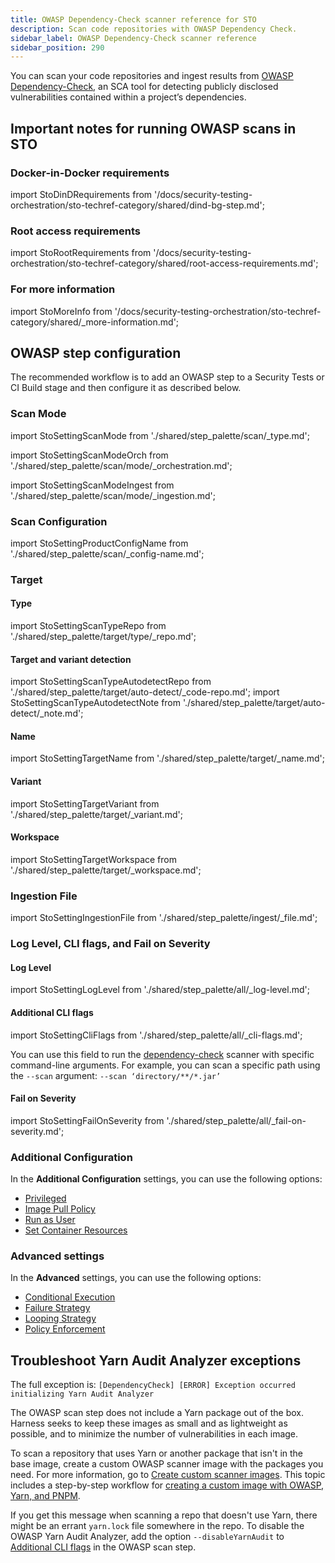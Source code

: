 ```yaml
---
title: OWASP Dependency-Check scanner reference for STO
description: Scan code repositories with OWASP Dependency Check.
sidebar_label: OWASP Dependency-Check scanner reference
sidebar_position: 290
---
```


You can scan your code repositories and ingest results from [OWASP Dependency-Check](https://owasp.org/www-project-dependency-check/), an SCA tool for detecting publicly disclosed vulnerabilities contained within a project’s dependencies.


## Important notes for running OWASP scans in STO


### Docker-in-Docker requirements


import StoDinDRequirements from '/docs/security-testing-orchestration/sto-techref-category/shared/dind-bg-step.md';


<StoDinDRequirements />

### Root access requirements


import StoRootRequirements from '/docs/security-testing-orchestration/sto-techref-category/shared/root-access-requirements.md';


<StoRootRequirements />


### For more information


import StoMoreInfo from '/docs/security-testing-orchestration/sto-techref-category/shared/_more-information.md';


<StoMoreInfo />

## OWASP step configuration

The recommended workflow is to add an OWASP step to a Security Tests or CI Build stage and then configure it as described below. 


### Scan Mode


import StoSettingScanMode from './shared/step_palette/scan/_type.md';

import StoSettingScanModeOrch from './shared/step_palette/scan/mode/_orchestration.md';

import StoSettingScanModeIngest from './shared/step_palette/scan/mode/_ingestion.md';



<!-- StoSettingScanMode / -->
<StoSettingScanModeOrch />
<StoSettingScanModeIngest />

<!-- ============================================================================= -->
<a name="scan-config"></a>

### Scan Configuration

import StoSettingProductConfigName from './shared/step_palette/scan/_config-name.md';

<StoSettingProductConfigName />


### Target


#### Type

import StoSettingScanTypeRepo from './shared/step_palette/target/type/_repo.md';

<StoSettingScanTypeRepo />


#### Target and variant detection 

import StoSettingScanTypeAutodetectRepo from './shared/step_palette/target/auto-detect/_code-repo.md';
import StoSettingScanTypeAutodetectNote from './shared/step_palette/target/auto-detect/_note.md';

<StoSettingScanTypeAutodetectRepo/>
<StoSettingScanTypeAutodetectNote/>


#### Name 

import StoSettingTargetName from './shared/step_palette/target/_name.md';

<StoSettingTargetName />


#### Variant

import StoSettingTargetVariant from './shared/step_palette/target/_variant.md';

<StoSettingTargetVariant  />


#### Workspace

import StoSettingTargetWorkspace from './shared/step_palette/target/_workspace.md';

<StoSettingTargetWorkspace  />



### Ingestion File


import StoSettingIngestionFile from './shared/step_palette/ingest/_file.md';



<StoSettingIngestionFile  />




### Log Level, CLI flags, and Fail on Severity

<a name="log-level"></a>

#### Log Level


import StoSettingLogLevel from './shared/step_palette/all/_log-level.md';



<StoSettingLogLevel />

<a name="cli-flags"></a>

#### Additional CLI flags


import StoSettingCliFlags from './shared/step_palette/all/_cli-flags.md';



<StoSettingCliFlags />

You can use this field to run the [dependency-check](https://jeremylong.github.io/DependencyCheck/dependency-check-cli/arguments.html) scanner with specific command-line arguments. For example, you can scan a specific path using the `--scan` argument:  `--scan ‘directory/**/*.jar’`

<a name="fail-on-severity"></a>


#### Fail on Severity


import StoSettingFailOnSeverity from './shared/step_palette/all/_fail-on-severity.md';


<StoSettingFailOnSeverity />


### Additional Configuration

In the **Additional Configuration** settings, you can use the following options:

* [Privileged](/docs/continuous-integration/use-ci/manage-dependencies/background-step-settings#privileged)
* [Image Pull Policy](/docs/continuous-integration/use-ci/manage-dependencies/background-step-settings#image-pull-policy)
* [Run as User](/docs/continuous-integration/use-ci/manage-dependencies/background-step-settings#run-as-user)
* [Set Container Resources](/docs/continuous-integration/use-ci/manage-dependencies/background-step-settings#set-container-resources)


### Advanced settings

In the **Advanced** settings, you can use the following options:

* [Conditional Execution](/docs/platform/pipelines/step-skip-condition-settings)
* [Failure Strategy](/docs/platform/pipelines/failure-handling/define-a-failure-strategy-on-stages-and-steps)
* [Looping Strategy](/docs/platform/pipelines/looping-strategies/looping-strategies-matrix-repeat-and-parallelism)
* [Policy Enforcement](/docs/platform/governance/policy-as-code/harness-governance-overview)

## Troubleshoot Yarn Audit Analyzer exceptions 

<!-- https://harness.atlassian.net/browse/STO-6975 -->

The full exception is: `[DependencyCheck] [ERROR] Exception occurred initializing Yarn Audit Analyzer`

The OWASP scan step does not include a Yarn package out of the box. Harness seeks to  keep these images as small and as lightweight as possible, and to minimize the number of vulnerabilities in each image.

To scan a repository that uses Yarn or another package that isn't in the base image, create a custom OWASP scanner image with the packages you need. For more information, go to [Create custom scanner images](/docs/security-testing-orchestration/use-sto/set-up-sto-pipelines/create-custom-scan-images). This topic includes a step-by-step workflow for [creating a custom image with OWASP, Yarn, and PNPM](/docs/security-testing-orchestration/use-sto/set-up-sto-pipelines/create-custom-scan-images#hands-on-example-add-yarn-and-pnpm-to-an-owasp-image). 

If you get this message when scanning a repo that doesn't use Yarn, there might be an errant `yarn.lock` file somewhere in the repo. To disable the OWASP Yarn Audit Analyzer, add the option `--disableYarnAudit` to [Additional CLI flags](/docs/security-testing-orchestration/sto-techref-category/owasp-scanner-reference#additional-cli-flags) in the OWASP scan step.



<!-- STO-7187 remove legacy configs for scanners with step palettes

## Security step settings for OWASP scans in STO (legacy)

You can set up OWASP scans using a Security step: create a CI Build or Security Tests stage, add a Security step, and then add the `setting:value` pairs as specified below.

#### Target and variant


import StoLegacyTargetAndVariant  from './shared/legacy/_sto-ref-legacy-target-and-variant.md';


<StoLegacyTargetAndVariant />

#### OWASP Dependency Check scan settings


* `product_name` = `owasp`
* [`scan_type`](/docs/security-testing-orchestration/sto-techref-category/security-step-settings-reference#scanner-categories) = `repository`
* [`policy_type`](/docs/security-testing-orchestration/sto-techref-category/security-step-settings-reference#data-ingestion-methods) = `orchestratedScan` or `ingestionOnly`
* `product_config_name` = `default`
* `fail_on_severity` - See [Fail on Severity](#fail-on-severity).
* `tool_args` — You can use this field to run the [dependency-check](https://jeremylong.github.io/DependencyCheck/dependency-check-cli/arguments.html) scanner with specific command-line arguments. For example, you can scan a specific path using the `--scan` argument: `tool_args` = `--scan ‘directory/**/*.jar’`

#### Orchestration scan settings


import StoLegacyOrchestration from './shared/legacy/_sto-ref-legacy-orchestrated.md';


<StoLegacyOrchestration />

#### Ingestion file


import StoLegacyIngest from './shared/legacy/_sto-ref-legacy-ingest.md';


<StoLegacyIngest />

-->